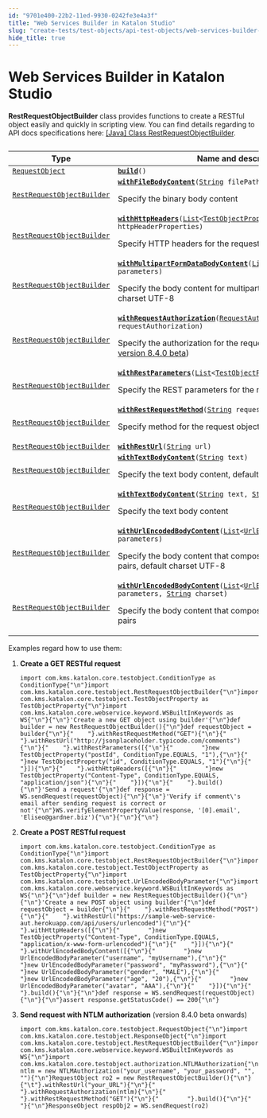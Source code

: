 ```yaml
---
id: "9701e400-22b2-11ed-9930-0242fe3e4a3f"
title: "Web Services Builder in Katalon Studio"
slug: "create-tests/test-objects/api-test-objects/web-services-builder-in-katalon-studio"
hide_title: true
---
```


# <a id="id" class="anchor_top_offset"/><a id="ariaid-title1" class="anchor_top_offset"/>Web Services Builder in <span xmlns="http://www.w3.org/1999/xhtml" className="ph">Katalon Studio</span> 

<p xmlns="http://www.w3.org/1999/xhtml" className="p"><strong className="ph b">RestRequestObjectBuilder</strong> class provides functions to create a RESTful object easily and quickly in scripting view. You can find details regarding to API docs specifications here: <a className="xref j-external-link" href="https://api-docs.katalon.com/com/kms/katalon/core/testobject/RestRequestObjectBuilder.html" target="_blank">[Java] Class RestRequestObjectBuilder</a>.</p> 
<div xmlns="http://www.w3.org/1999/xhtml" className="p"><table className="table anchor_top_offset" id="id__4dda86c9-0232-4138-91ee-19ddb02d52d2"><caption /><colgroup><col /><col /></colgroup><thead className="thead"><tr className><th className="entry anchor_top_offset" id="id__4dda86c9-0232-4138-91ee-19ddb02d52d2__entry__1">Type</th><th className="entry anchor_top_offset" id="id__4dda86c9-0232-4138-91ee-19ddb02d52d2__entry__2">Name and description</th></tr></thead><tbody className="tbody"><tr className><td className="entry" headers="id__4dda86c9-0232-4138-91ee-19ddb02d52d2__entry__1 id__4dda86c9-0232-4138-91ee-19ddb02d52d2__entry__2 "><code className="ph codeph"><a className="xref j-external-link" href="https://api-docs.katalon.com/com/kms/katalon/core/testobject/RequestObject.html" target="_blank">RequestObject</a></code></td><td className="entry" headers="id__4dda86c9-0232-4138-91ee-19ddb02d52d2__entry__1 id__4dda86c9-0232-4138-91ee-19ddb02d52d2__entry__2 "><code className="ph codeph"><strong className="ph b"><a className="xref j-external-link" href="https://api-docs.katalon.com/com/kms/katalon/core/testobject/RestRequestObjectBuilder.html#build()" target="_blank">build</a></strong>()</code></td></tr><tr className><td className="entry" headers="id__4dda86c9-0232-4138-91ee-19ddb02d52d2__entry__1 id__4dda86c9-0232-4138-91ee-19ddb02d52d2__entry__2 "><code className="ph codeph"><a className="xref j-external-link" href="https://api-docs.katalon.com/com/kms/katalon/core/testobject/RestRequestObjectBuilder.html" target="_blank">RestRequestObjectBuilder</a></code></td><td className="entry" headers="id__4dda86c9-0232-4138-91ee-19ddb02d52d2__entry__1 id__4dda86c9-0232-4138-91ee-19ddb02d52d2__entry__2 "><code className="ph codeph"><strong className="ph b"><a className="xref j-external-link" href="https://api-docs.katalon.com/com/kms/katalon/core/testobject/RestRequestObjectBuilder.html#withFileBodyContent(java.lang.String)" target="_blank">withFileBodyContent</a></strong>(<a className="xref j-external-link" href="http://docs.oracle.com/javase/8/docs/api/java/lang/String.html" target="_blank">String</a> filePath)</code><p className="p">Specify the binary body content</p></td></tr><tr className><td className="entry" headers="id__4dda86c9-0232-4138-91ee-19ddb02d52d2__entry__1 id__4dda86c9-0232-4138-91ee-19ddb02d52d2__entry__2 "><code className="ph codeph"><a className="xref j-external-link" href="https://api-docs.katalon.com/com/kms/katalon/core/testobject/RestRequestObjectBuilder.html" target="_blank">RestRequestObjectBuilder</a></code></td><td className="entry" headers="id__4dda86c9-0232-4138-91ee-19ddb02d52d2__entry__1 id__4dda86c9-0232-4138-91ee-19ddb02d52d2__entry__2 "><code className="ph codeph"><strong className="ph b"><a className="xref j-external-link" href="https://api-docs.katalon.com/com/kms/katalon/core/testobject/RestRequestObjectBuilder.html#withHttpHeaders(List)" target="_blank">withHttpHeaders</a></strong>(<a className="xref j-external-link" href="http://docs.oracle.com/javase/8/docs/api/java/util/List.html" target="_blank">List</a>&lt;<a className="xref j-external-link" href="https://api-docs.katalon.com/com/kms/katalon/core/testobject/TestObjectProperty.html" target="_blank">TestObjectProperty</a>&gt; httpHeaderProperties)</code><p className="p">Specify HTTP headers for the request object</p></td></tr><tr className><td className="entry" headers="id__4dda86c9-0232-4138-91ee-19ddb02d52d2__entry__1 id__4dda86c9-0232-4138-91ee-19ddb02d52d2__entry__2 "><code className="ph codeph"><a className="xref j-external-link" href="https://api-docs.katalon.com/com/kms/katalon/core/testobject/RestRequestObjectBuilder.html" target="_blank">RestRequestObjectBuilder</a></code></td><td className="entry" headers="id__4dda86c9-0232-4138-91ee-19ddb02d52d2__entry__1 id__4dda86c9-0232-4138-91ee-19ddb02d52d2__entry__2 "><code className="ph codeph"><strong className="ph b"><a className="xref j-external-link" href="https://api-docs.katalon.com/com/kms/katalon/core/testobject/RestRequestObjectBuilder.html#withMultipartFormDataBodyContent(List)" target="_blank">withMultipartFormDataBodyContent</a></strong>(<a className="xref j-external-link" href="http://docs.oracle.com/javase/8/docs/api/java/util/List.html" target="_blank">List</a>&lt;<a className="xref j-external-link" href="https://api-docs.katalon.com/com/kms/katalon/core/testobject/FormDataBodyParameter.html" target="_blank">FormDataBodyParameter</a>&gt; parameters)</code><p className="p">Specify the body content for multipart/form-data type, default charset UTF-8</p></td></tr><tr className><td className="entry" headers="id__4dda86c9-0232-4138-91ee-19ddb02d52d2__entry__1 id__4dda86c9-0232-4138-91ee-19ddb02d52d2__entry__2 "><code className="ph codeph"><a className="xref j-external-link" href="https://api-docs.katalon.com/com/kms/katalon/core/testobject/RestRequestObjectBuilder.html" target="_blank">RestRequestObjectBuilder</a></code></td><td className="entry" headers="id__4dda86c9-0232-4138-91ee-19ddb02d52d2__entry__1 id__4dda86c9-0232-4138-91ee-19ddb02d52d2__entry__2 "><code className="ph codeph"><strong className="ph b"><a className="xref j-external-link" href="https://api-docs.katalon.com/com/kms/katalon/core/testobject/RestRequestObjectBuilder.html#withRequestAuthorization(com.kms.katalon.core.testobject.authorization.RequestAuthorization)" target="_blank">withRequestAuthorization</a></strong>(<a className="xref j-external-link" href="https://api-docs.katalon.com/com/kms/katalon/core/testobject/authorization/RequestAuthorization.html" target="_blank">RequestAuthorization</a> requestAuthorization)</code><p className="p">Specify the authorization for the request object (available from <a className="xref j-external-link" href="https://github.com/katalon-studio/katalon-studio/releases/tag/v8.4.0.beta" target="_blank">version 8.4.0 beta</a>)</p></td></tr><tr className><td className="entry" headers="id__4dda86c9-0232-4138-91ee-19ddb02d52d2__entry__1 id__4dda86c9-0232-4138-91ee-19ddb02d52d2__entry__2 "><code className="ph codeph"><a className="xref j-external-link" href="https://api-docs.katalon.com/com/kms/katalon/core/testobject/RestRequestObjectBuilder.html" target="_blank">RestRequestObjectBuilder</a></code></td><td className="entry" headers="id__4dda86c9-0232-4138-91ee-19ddb02d52d2__entry__1 id__4dda86c9-0232-4138-91ee-19ddb02d52d2__entry__2 "><code className="ph codeph"><strong className="ph b"><a className="xref j-external-link" href="https://api-docs.katalon.com/com/kms/katalon/core/testobject/RestRequestObjectBuilder.html#withRestParameters(List)" target="_blank">withRestParameters</a></strong>(<a className="xref j-external-link" href="http://docs.oracle.com/javase/8/docs/api/java/util/List.html" target="_blank">List</a>&lt;<a className="xref j-external-link" href="https://api-docs.katalon.com/com/kms/katalon/core/testobject/TestObjectProperty.html" target="_blank">TestObjectProperty</a>&gt; restParameters)</code><p className="p">Specify the REST parameters for the request object</p></td></tr><tr className><td className="entry" headers="id__4dda86c9-0232-4138-91ee-19ddb02d52d2__entry__1 id__4dda86c9-0232-4138-91ee-19ddb02d52d2__entry__2 "><code className="ph codeph"><a className="xref j-external-link" href="https://api-docs.katalon.com/com/kms/katalon/core/testobject/RestRequestObjectBuilder.html" target="_blank">RestRequestObjectBuilder</a></code></td><td className="entry" headers="id__4dda86c9-0232-4138-91ee-19ddb02d52d2__entry__1 id__4dda86c9-0232-4138-91ee-19ddb02d52d2__entry__2 "><code className="ph codeph"><strong className="ph b"><a className="xref j-external-link" href="https://api-docs.katalon.com/com/kms/katalon/core/testobject/RestRequestObjectBuilder.html#withRestRequestMethod(java.lang.String)" target="_blank">withRestRequestMethod</a></strong>(<a className="xref j-external-link" href="http://docs.oracle.com/javase/8/docs/api/java/lang/String.html" target="_blank">String</a> requestMethod)</code><p className="p">Specify method for the request object</p></td></tr><tr className><td className="entry" headers="id__4dda86c9-0232-4138-91ee-19ddb02d52d2__entry__1 id__4dda86c9-0232-4138-91ee-19ddb02d52d2__entry__2 "><code className="ph codeph"><a className="xref j-external-link" href="https://api-docs.katalon.com/com/kms/katalon/core/testobject/RestRequestObjectBuilder.html" target="_blank">RestRequestObjectBuilder</a></code></td><td className="entry" headers="id__4dda86c9-0232-4138-91ee-19ddb02d52d2__entry__1 id__4dda86c9-0232-4138-91ee-19ddb02d52d2__entry__2 "><code className="ph codeph"><strong className="ph b"><a className="xref j-external-link" href="https://api-docs.katalon.com/com/kms/katalon/core/testobject/RestRequestObjectBuilder.html#withRestUrl(java.lang.String)" target="_blank">withRestUrl</a></strong>(<a className="xref j-external-link" href="http://docs.oracle.com/javase/8/docs/api/java/lang/String.html" target="_blank">String</a> url)</code></td></tr><tr className><td className="entry" headers="id__4dda86c9-0232-4138-91ee-19ddb02d52d2__entry__1 id__4dda86c9-0232-4138-91ee-19ddb02d52d2__entry__2 "><code className="ph codeph"><a className="xref j-external-link" href="https://api-docs.katalon.com/com/kms/katalon/core/testobject/RestRequestObjectBuilder.html" target="_blank">RestRequestObjectBuilder</a></code></td><td className="entry" headers="id__4dda86c9-0232-4138-91ee-19ddb02d52d2__entry__1 id__4dda86c9-0232-4138-91ee-19ddb02d52d2__entry__2 "><code className="ph codeph"><strong className="ph b"><a className="xref j-external-link" href="https://api-docs.katalon.com/com/kms/katalon/core/testobject/RestRequestObjectBuilder.html#withTextBodyContent(java.lang.String)" target="_blank">withTextBodyContent</a></strong>(<a className="xref j-external-link" href="http://docs.oracle.com/javase/8/docs/api/java/lang/String.html" target="_blank">String</a> text)</code><p className="p">Specify the text body content, default charset UTF-8</p></td></tr><tr className><td className="entry" headers="id__4dda86c9-0232-4138-91ee-19ddb02d52d2__entry__1 id__4dda86c9-0232-4138-91ee-19ddb02d52d2__entry__2 "><code className="ph codeph"><a className="xref j-external-link" href="https://api-docs.katalon.com/com/kms/katalon/core/testobject/RestRequestObjectBuilder.html" target="_blank">RestRequestObjectBuilder</a></code></td><td className="entry" headers="id__4dda86c9-0232-4138-91ee-19ddb02d52d2__entry__1 id__4dda86c9-0232-4138-91ee-19ddb02d52d2__entry__2 "><code className="ph codeph"><strong className="ph b"><a className="xref j-external-link" href="https://api-docs.katalon.com/com/kms/katalon/core/testobject/RestRequestObjectBuilder.html#withTextBodyContent(java.lang.String,%20java.lang.String)" target="_blank">withTextBodyContent</a></strong>(<a className="xref j-external-link" href="http://docs.oracle.com/javase/8/docs/api/java/lang/String.html" target="_blank">String</a> text, <a className="xref j-external-link" href="http://docs.oracle.com/javase/8/docs/api/java/lang/String.html" target="_blank">String</a> charset)</code><p className="p">Specify the text body content</p></td></tr><tr className><td className="entry" headers="id__4dda86c9-0232-4138-91ee-19ddb02d52d2__entry__1 id__4dda86c9-0232-4138-91ee-19ddb02d52d2__entry__2 "><code className="ph codeph"><a className="xref j-external-link" href="https://api-docs.katalon.com/com/kms/katalon/core/testobject/RestRequestObjectBuilder.html" target="_blank">RestRequestObjectBuilder</a></code></td><td className="entry" headers="id__4dda86c9-0232-4138-91ee-19ddb02d52d2__entry__1 id__4dda86c9-0232-4138-91ee-19ddb02d52d2__entry__2 "><code className="ph codeph"><strong className="ph b"><a className="xref j-external-link" href="https://api-docs.katalon.com/com/kms/katalon/core/testobject/RestRequestObjectBuilder.html#withUrlEncodedBodyContent(List)" target="_blank">withUrlEncodedBodyContent</a></strong>(<a className="xref j-external-link" href="http://docs.oracle.com/javase/8/docs/api/java/util/List.html" target="_blank">List</a>&lt;<a className="xref j-external-link" href="https://api-docs.katalon.com/com/kms/katalon/core/testobject/UrlEncodedBodyParameter.html" target="_blank">UrlEncodedBodyParameter</a>&gt; parameters)</code><p className="p">Specify the body content that composes of a list of url-encoded pairs, default charset UTF-8</p></td></tr><tr className><td className="entry" headers="id__4dda86c9-0232-4138-91ee-19ddb02d52d2__entry__1 id__4dda86c9-0232-4138-91ee-19ddb02d52d2__entry__2 "><code className="ph codeph"><a className="xref j-external-link" href="https://api-docs.katalon.com/com/kms/katalon/core/testobject/RestRequestObjectBuilder.html" target="_blank">RestRequestObjectBuilder</a></code></td><td className="entry" headers="id__4dda86c9-0232-4138-91ee-19ddb02d52d2__entry__1 id__4dda86c9-0232-4138-91ee-19ddb02d52d2__entry__2 "><code className="ph codeph"><strong className="ph b"><a className="xref j-external-link" href="https://api-docs.katalon.com/com/kms/katalon/core/testobject/RestRequestObjectBuilder.html#withUrlEncodedBodyContent(List,%20java.lang.String)" target="_blank">withUrlEncodedBodyContent</a></strong>(<a className="xref j-external-link" href="http://docs.oracle.com/javase/8/docs/api/java/util/List.html" target="_blank">List</a>&lt;<a className="xref j-external-link" href="https://api-docs.katalon.com/com/kms/katalon/core/testobject/UrlEncodedBodyParameter.html" target="_blank">UrlEncodedBodyParameter</a>&gt; parameters, <a className="xref j-external-link" href="http://docs.oracle.com/javase/8/docs/api/java/lang/String.html" target="_blank">String</a> charset)</code><p className="p">Specify the body content that composes of a list of url-encoded pairs</p></td></tr></tbody></table></div>
<p xmlns="http://www.w3.org/1999/xhtml" className="p">Examples regard how to use them:</p> 
<ol xmlns="http://www.w3.org/1999/xhtml" className="ol"><li className="li"><strong className="ph b">Create a GET RESTful request</strong><pre className="pre codeblock"><code>import com.kms.katalon.core.testobject.ConditionType as ConditionType{"\n"}import com.kms.katalon.core.testobject.RestRequestObjectBuilder{"\n"}import com.kms.katalon.core.testobject.TestObjectProperty as TestObjectProperty{"\n"}import com.kms.katalon.core.webservice.keyword.WSBuiltInKeywords as WS{"\n"}{"\n"}'Create a new GET object using builder'{"\n"}def builder = new RestRequestObjectBuilder(){"\n"}def requestObject = builder{"\n"}{"    "}.withRestRequestMethod("GET"){"\n"}{"    "}.withRestUrl("http://jsonplaceholder.typicode.com/comments"){"\n"}{"    "}.withRestParameters([{"\n"}{"        "}new TestObjectProperty("postId", ConditionType.EQUALS, "1"),{"\n"}{"        "}new TestObjectProperty("id", ConditionType.EQUALS, "1"){"\n"}{"    "}]){"\n"}{"    "}.withHttpHeaders([{"\n"}{"        "}new TestObjectProperty("Content-Type", ConditionType.EQUALS, "application/json"){"\n"}{"    "}]){"\n"}{"    "}.build(){"\n"}'Send a request'{"\n"}def response = WS.sendRequest(requestObject){"\n"}{"\n"}'Verify if comment\'s email after sending request is correct or not'{"\n"}WS.verifyElementPropertyValue(response, '[0].email', 'Eliseo@gardner.biz'){"\n"}{"\n"}{"\n"}</code></pre></li><li className="li"><p className="p"><strong className="ph b">Create a POST RESTful request</strong></p><pre className="pre codeblock"><code>import com.kms.katalon.core.testobject.ConditionType as ConditionType{"\n"}import com.kms.katalon.core.testobject.RestRequestObjectBuilder{"\n"}import com.kms.katalon.core.testobject.TestObjectProperty as TestObjectProperty{"\n"}import com.kms.katalon.core.testobject.UrlEncodedBodyParameter{"\n"}import com.kms.katalon.core.webservice.keyword.WSBuiltInKeywords as WS{"\n"}{"\n"}def builder = new RestRequestObjectBuilder(){"\n"}{"\n"}'Create a new POST object using builder'{"\n"}def requestObject = builder{"\n"}{"    "}.withRestRequestMethod("POST"){"\n"}{"    "}.withRestUrl("https://sample-web-service-aut.herokuapp.com/api/users/urlencoded"){"\n"}{"    "}.withHttpHeaders([{"\n"}{"        "}new TestObjectProperty("Content-Type", ConditionType.EQUALS, "application/x-www-form-urlencoded"){"\n"}{"    "}]){"\n"}{"    "}.withUrlEncodedBodyContent([{"\n"}{"        "}new UrlEncodedBodyParameter("username", "myUsername"),{"\n"}{"        "}new UrlEncodedBodyParameter("password", "myPassword"),{"\n"}{"        "}new UrlEncodedBodyParameter("gender", "MALE"),{"\n"}{"        "}new UrlEncodedBodyParameter("age", "20"),{"\n"}{"        "}new UrlEncodedBodyParameter("avatar", "AAA"),{"\n"}{"    "}]){"\n"}{"    "}.build(){"\n"}{"\n"}def response = WS.sendRequest(requestObject){"\n"}{"\n"}assert response.getStatusCode() == 200{"\n"}</code></pre></li><li className="li"><div className="p"><strong className="ph b">Send request with NTLM authorization</strong> (version 8.4.0 beta onwards)<pre className="pre codeblock"><code>import com.kms.katalon.core.testobject.RequestObject{"\n"}import com.kms.katalon.core.testobject.ResponseObject{"\n"}import com.kms.katalon.core.testobject.RestRequestObjectBuilder{"\n"}import com.kms.katalon.core.webservice.keyword.WSBuiltInKeywords as WS{"\n"}import com.kms.katalon.core.testobject.authorization.NTLMAuthorization{"\n"}NTLMAuthorization ntlm = new NTLMAuthorization("your_username", "your_password", "", ""){"\n"}RequestObject ro2 = new RestRequestObjectBuilder(){"\n"}{"\t"}.withRestUrl("your_URL"){"\n"}{"        "}.withRequestAuthorization(ntlm){"\n"}{"        "}.withRestRequestMethod("GET"){"\n"}{"        "}.build(){"\n"}{"        "}{"\n"}ResponseObject respObj2 = WS.sendRequest(ro2)</code></pre></div></li></ol> 
